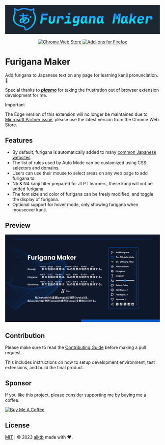 <div align="center">
    <a href="https://furiganamaker.app" target="_blank">
      <img src="./assets/icons/DemoLogo.svg" alt="homepage">
    </a>
</div>
<p align="center">
  <a href="https://chromewebstore.google.com/detail/furigana-maker/heodojceeinbkfjfilnfminlkgbacpfp">
    <img alt="Chrome Web Store" src="https://img.shields.io/badge/Chrome%20Web%20Store-141e24?style=for-the-badge&logo=googlechrome&logoColor=%23ffffff">
  </a>
  <a href="https://addons.mozilla.org/en-US/firefox/addon/furigana-maker/">
  	<img alt="Add-ons for Firefox" src="https://img.shields.io/badge/Add--ons%20for%20Firefox-141e24?style=for-the-badge&logo=firefoxbrowser&logoColor=%23ffffff">
  </a>
</p>

# Furigana Maker

Add furigana to Japanese text on any page for learning kanji pronunciation. 🤔

Special thanks to **_[plasmo](https://github.com/PlasmoHQ/plasmo)_** for taking the frustration out of browser extension development for me.

> [!IMPORTANT]
> The Edge version of this extension will no longer be maintained due to [Microsoft Partner issue](https://github.com/aiktb/FuriganaMaker/issues/21), please use the latest version from the Chrome Web Store.

## Features

- By default, furigana is automatically added to many [common Japanese websites](https://github.com/aiktb/FuriganaMaker/blob/main/assets/rules/selector.json).
- The list of rules used by Auto Mode can be customized using CSS selectors and domains.
- Users can use their mouse to select areas on any web page to add furigana to.
- N5 & N4 kanji filter prepared for JLPT learners, these kanji will not be added furigana.
- The font size and color of furigana can be freely modified, and toggle the display of furigana.
- Optional support for hover mode, only showing furigana when mouseover kanji.

## Preview

![Preview](./assets/social-preview.png)


## Contribution

Please make sure to read the [Contributing Guide](./.github/CONTRIBUTING.md) before making a pull request.

This includes instructions on how to setup development environment, test extensions, and build the final product.

## Sponsor

If you like this project, please consider supporting me by buying me a coffee.

<a href="https://www.buymeacoffee.com/aiktb" target="_blank">
  <img src="https://cdn.buymeacoffee.com/buttons/v2/default-yellow.png" alt="Buy Me A Coffee"  width="200" height="55">
</a>


## License

[MIT](./LICENSE) | © 2023 [aiktb](https://aiktb.dev) made with ❤️.